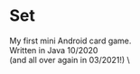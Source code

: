 # Set
My first mini Android card game. \
Written in Java 10/2020 \
(and all over again in 03/2021!) \
